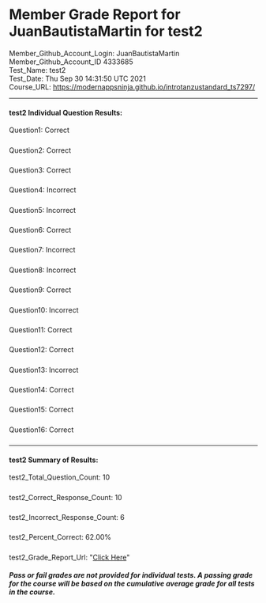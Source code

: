 # Member Grade Report for JuanBautistaMartin for test2  
   
Member_Github_Account_Login: JuanBautistaMartin  
Member_Github_Account_ID 4333685  
Test_Name: test2  
Test_Date: Thu Sep 30 14:31:50 UTC 2021  
Course_URL: https://modernappsninja.github.io/introtanzustandard_ts7297/  
   
---  
#### test2 Individual Question Results:  
Question1: Correct  
#####  
Question2: Correct  
#####  
Question3: Correct  
#####  
Question4: Incorrect  
#####  
Question5: Incorrect  
#####  
Question6: Correct  
#####  
Question7: Incorrect  
#####  
Question8: Incorrect  
#####  
Question9: Correct  
#####  
Question10: Incorrect  
#####  
Question11: Correct  
#####  
Question12: Correct  
#####  
Question13: Incorrect  
#####  
Question14: Correct  
#####  
Question15: Correct  
#####  
Question16: Correct  
#####  
---  
#### test2 Summary of Results:  
test2_Total_Question_Count: 10  
#####  
test2_Correct_Response_Count: 10  
#####  
test2_Incorrect_Response_Count: 6  
#####  
test2_Percent_Correct: 62.00%  
#####  
test2_Grade_Report_Url: "[Click Here](https://github.com/modernappsninjas/JuanBautistaMartin/blob/main/static/userdata/courses/introtanzustandard_ts7297/grade_report.pr379.test2.md)"
##### Pass or fail grades are not provided for individual tests. A passing grade for the course will be based on the cumulative average grade for all tests in the course.  
